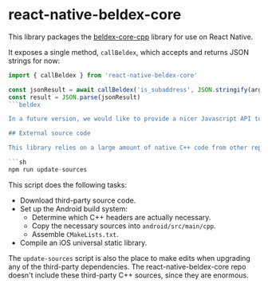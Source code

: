 # react-native-beldex-core

This library packages the [beldex-core-cpp](https://github.com/Beldex-coin/beldex-core-cpp) library for use on React Native.

It exposes a single method, `callBeldex`, which accepts and returns JSON strings for now:

```js
import { callBeldex } from 'react-native-beldex-core'

const jsonResult = await callBeldex('is_subaddress', JSON.stringify(args))
const result = JSON.parse(jsonResult)
```beldex

In a future version, we would like to provide a nicer Javascript API to this library.

## External source code

This library relies on a large amount of native C++ code from other repos. To integrate this code, you must run the following script before publishing this library to NPM:

```sh
npm run update-sources
```

This script does the following tasks:

- Download third-party source code.
- Set up the Android build system:
  - Determine which C++ headers are actually necessary.
  - Copy the necessary sources into `android/src/main/cpp`.
  - Assemble `CMakeLists.txt`.
- Compile an iOS universal static library.

The `update-sources` script is also the place to make edits when upgrading any of the third-party dependencies. The react-native-beldex-core repo doesn't include these third-party C++ sources, since they are enormous.
